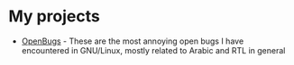 # My projects

* [OpenBugs](https://munzirtaha.github.io/OpenBugs.html) - These are the most annoying open bugs I have encountered in GNU/Linux, mostly related to Arabic and RTL in general
